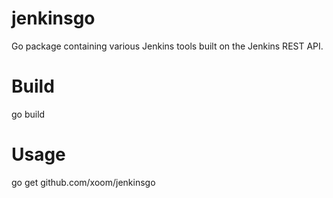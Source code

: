 jenkinsgo
=========

Go package containing various Jenkins tools built on the Jenkins REST API.

Build
=====

go build

Usage
=====

go get github.com/xoom/jenkinsgo



